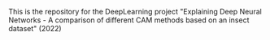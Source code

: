 This is the repository for the DeepLearning project "Explaining Deep Neural Networks - A comparison of different CAM methods based on an insect dataset" (2022)
